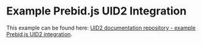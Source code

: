 # Example Prebid.js UID2 Integration

This example can be found here: [UID2 documentation repository - example Prebid.js UID2 integration](https://github.com/IABTechLab/uid2docs/tree/main/static/examples/cstg-prebid-example).
